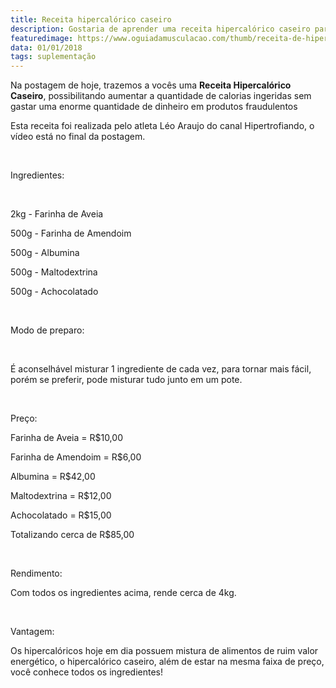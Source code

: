 ```yaml
---
title: Receita hipercalórico caseiro
description: Gostaria de aprender uma receita hipercalórico caseiro para poder consumir um produto de qualidade e baixo custo, então veja essa matéria
featuredimage: https://www.oguiadamusculacao.com/thumb/receita-de-hipercalorico-caseiro.png
data: 01/01/2018
tags: suplementação
---
```

<p>Na postagem de hoje, trazemos a vocês uma <b>Receita Hipercalórico Caseiro</b>, possibilitando aumentar a quantidade de calorias ingeridas sem gastar uma enorme quantidade de dinheiro em produtos fraudulentos</p>
<p>Esta receita foi realizada pelo atleta Léo Araujo do canal Hipertrofiando, o vídeo está no final da postagem.</p>
<br/>
<p>Ingredientes:</p>
<br/>
<p>2kg - Farinha de Aveia</p>
<p>500g - Farinha de Amendoim</p>
<p>500g - Albumina</p>
<p>500g - Maltodextrina</p>
<p>500g - Achocolatado</p>
<br/>
<p>Modo de preparo:</p>
<br/>
<p>É aconselhável misturar 1 ingrediente de cada vez, para tornar mais fácil, porém se preferir, pode misturar tudo junto em um pote.</p>
<br/>
<p>Preço:</p>
<p>Farinha de Aveia = R$10,00 </p>
<p>Farinha de Amendoim = R$6,00 </p>
<p>Albumina = R$42,00 </p>
<p>Maltodextrina = R$12,00</p>
<p>Achocolatado = R$15,00 </p>
<p>Totalizando cerca de R$85,00 </p>
<br/>
<p>Rendimento:</p>
<p>Com todos os ingredientes acima, rende cerca de 4kg.</p>
<br/>
<p>Vantagem:</p>
<p>Os hipercalóricos hoje em dia possuem mistura de alimentos de ruim valor energético, o hipercalórico caseiro, além de estar na mesma faixa de preço, você conhece todos os ingredientes!</p>
<center>
<amp-iframe width="200" height="100"
    sandbox="allow-scripts allow-same-origin"
    layout="responsive"
    frameborder="0"
    src="https://www.youtube.com/watch?v=FNjMzdr2Uts">
</amp-iframe>
</center>
